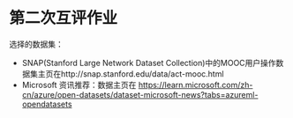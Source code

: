 # 第二次互评作业
选择的数据集：
* SNAP(Stanford Large Network Dataset Collection)中的MOOC用户操作数据集主页在http://snap.stanford.edu/data/act-mooc.html
* Microsoft 资讯推荐：数据主页在 https://learn.microsoft.com/zh-cn/azure/open-datasets/dataset-microsoft-news?tabs=azureml-opendatasets
